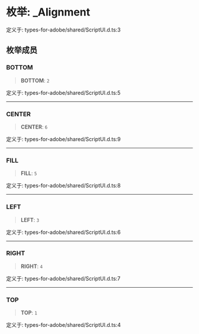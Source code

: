# 枚举: \_Alignment

定义于: types-for-adobe/shared/ScriptUI.d.ts:3

## 枚举成员

### BOTTOM

> **BOTTOM**: `2`

定义于: types-for-adobe/shared/ScriptUI.d.ts:5

***

### CENTER

> **CENTER**: `6`

定义于: types-for-adobe/shared/ScriptUI.d.ts:9

***

### FILL

> **FILL**: `5`

定义于: types-for-adobe/shared/ScriptUI.d.ts:8

***

### LEFT

> **LEFT**: `3`

定义于: types-for-adobe/shared/ScriptUI.d.ts:6

***

### RIGHT

> **RIGHT**: `4`

定义于: types-for-adobe/shared/ScriptUI.d.ts:7

***

### TOP

> **TOP**: `1`

定义于: types-for-adobe/shared/ScriptUI.d.ts:4
